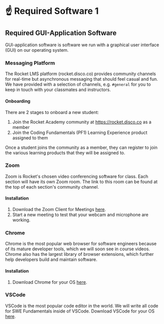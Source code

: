 # ☝ Required Software 1

## Required GUI-Application Software

GUI-application software is software we run with a graphical user interface (GUI) on our operating system.

### Messaging Platform

The Rocket LMS platform (rocket.disco.co) provides community channels for real-time but asynchronous messaging that should feel casual and fun. We have provided with a selection of channels, e.g. `#general` for you to keep in touch with your classmates and instructors.

#### Onboarding

There are 2 stages to onboard a new student:
1. Join the Rocket Academy community at https://rocket.disco.co as a member
2. Join the Coding Fundamentals (PF1) Learning Experience product assigned to them

Once a student joins the community as a member, they can register to join the various learning products that they will be assigned to.

### Zoom

Zoom is Rocket's chosen video conferencing software for class. Each section will have its own Zoom room. The link to this room can be found at the top of each section's community channel.

#### **Installation**

1. Download the Zoom Client for Meetings [here](https://zoom.us/download).
2. Start a new meeting to test that your webcam and microphone are working.

### Chrome

Chrome is the most popular web browser for software engineers because of its mature developer tools, which we will soon see in course videos. Chrome also has the largest library of browser extensions, which further help developers build and maintain software.

#### **Installation**

1. Download Chrome for your OS [here](https://www.google.com/intl/en\_sg/chrome/).

### VSCode

VSCode is the most popular code editor in the world. We will write all code for SWE Fundamentals inside of VSCode. Download VSCode for your OS [here](https://code.visualstudio.com/download).
